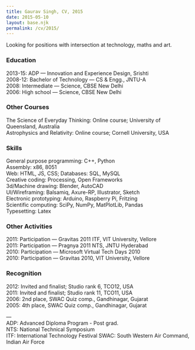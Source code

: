 ```yaml
---
title: Gaurav Singh, CV, 2015
date: 2015-05-10
layout: base.njk
permalink: /cv/2015/ 
---
```


Looking for positions with intersection at technology, maths and art.

### Education
2013-15: ADP — Innovation and Experience Design, Srishti \
2008-12: Bachelor of Technology — CS & Engg., JNTU-A \
2008: Intermediate — Science, CBSE New Delhi \
2006: High school — Science, CBSE New Delhi

### Other Courses
The Science of Everyday Thinking: Online course; University of Queensland, Australia \
Astrophysics and Relativity: Online course; Cornell University, USA 

### Skills
General purpose programming: C++, Python\
Assembly: x86, 8051 \
Web: HTML, JS, CSS; Databases: SQL, MySQL \
Creative coding: Processing, Open Frameworks \
3d/Machine drawing: Blender, AutoCAD \
UI/Wireframing: Balsamiq, Axure-RP, Illustrator, Sketch \
Electronic prototyping: Arduino, Raspberry Pi, Fritzing \
Scientific computing: SciPy, NumPy, MatPlotLib, Pandas \
Typesetting: Latex

### Other Activities
2011: Participation — Gravitas 2011 ITF, VIT University, Vellore \
2011: Participation — Pragnya 2011 NTS, JNTU Hyderabad \
2010: Participation — Microsoft Virtual Tech Days 2010 \
2010: Participation — Gravitas 2010, VIT University, Vellore

### Recognition
2012: Invited and finalist; Studio rank 6, TCO12, USA \
2011: Invited and finalist; Studio rank 11, TCO11, USA \
2006: 2nd place, SWAC Quiz comp., Gandhinagar, Gujarat \
2005: 4th place, SWAC Quiz comp., Gandhinagar, Gujarat

— \
ADP: Advanced Diploma Program - Post grad. \
NTS: National Technical Symposium \
ITF: International Technology Festival
SWAC: South Western Air Command, Indian Air Force


